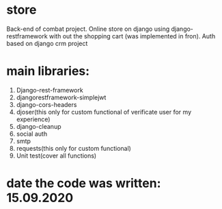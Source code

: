 # store

Back-end of combat project.
Online store on django using django-restframework with out the shopping cart (was implemented in fron).
Auth based on django crm project

# main libraries:
1) Django-rest-framework
2) djangorestframework-simplejwt
3) django-cors-headers
4) djoser(this only for custom functional of verificate user for my experience)
5) django-cleanup
6) social auth
7) smtp
8) requests(this only for custom functional)
9) Unit test(cover all functions)

# date the code was written: 15.09.2020

